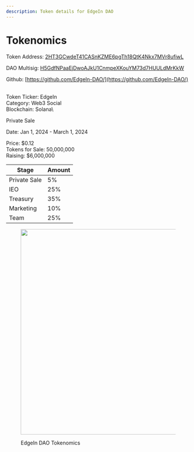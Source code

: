 ```yaml
---
description: Token details for EdgeIn DAO
---
```


# Tokenomics

Token Address:    [2HT3GCwdeT41CASnKZME6pgTh18QtK4Nkx7MVr8ufiwL](https://explorer.solana.com/address/2HT3GCwdeT41CASnKZME6pgTh18QtK4Nkx7MVr8ufiwL)

DAO Multisig:       [H5GdfNPaaEjDwoAJkU1CnmpeXKouYM73d7HUULdMrKkW](https://explorer.solana.com/address/H5GdfNPaaEjDwoAJkU1CnmpeXKouYM73d7HUULdMrKkW)

Github: [https://github.com/EdgeIn-DAO/](https://github.com/EdgeIn-DAO/)

\
Token Ticker:                          EdgeIn\
Category:                                Web3 Social\
Blockchain:                             Solana\


Private Sale&#x20;

Date: Jan 1, 2024 - March 1, 2024&#x20;

Price:   $0.12\
Tokens for Sale: 50,000,000 \
Raising: $6,000,000&#x20;

| Stage        | Amount |
| ------------ | ------ |
| Private Sale | 5%     |
| IEO          | 25%    |
| Treasury     | 35%    |
| Marketing    | 10%    |
| Team         | 25%    |



<figure><img src=".gitbook/assets/Screenshot 2024-01-04 at 6.20.27 AM.png" alt="" width="563"><figcaption><p>EdgeIn DAO Tokenomics</p></figcaption></figure>

